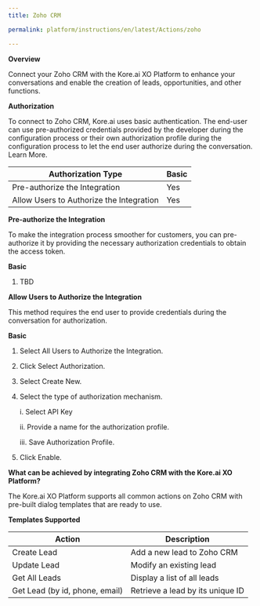 ```yaml
---
title: Zoho CRM

permalink: platform/instructions/en/latest/Actions/zoho

---
```


<base target="_blank">
<container>

**Overview**

Connect your Zoho CRM with the Kore.ai XO Platform to enhance your conversations and enable the creation of leads, opportunities, and other functions.

</container>

<container>

**Authorization**
 
To connect to Zoho CRM, Kore.ai uses basic authentication. The end-user can use pre-authorized credentials provided by the developer during the configuration process or their own authorization profile during the configuration process to let the end user authorize during the conversation. Learn More.
 
 
 |Authorization Type                      | Basic |
 |----------------------------------------|-------|
 |Pre-authorize the Integration           |  Yes  |
 |Allow Users to Authorize the Integration|  Yes  |


**Pre-authorize the Integration**
 
 To make the integration process smoother for customers, you can pre-authorize it by providing the necessary authorization credentials to obtain the access token.

**Basic**
 
1. TBD
 
**Allow Users to Authorize the Integration**
 
This method requires the end user to provide credentials during the conversation for authorization.
 
**Basic**
 
1. Select All Users to Authorize the Integration.
 
2. Click Select Authorization.
 
3. Select Create New.
 
4. Select the type of authorization mechanism. 
 
   i.  Select API Key
 
   ii.  Provide a name for the authorization profile.
 
   iii.  Save Authorization Profile.
 
 5.  Click Enable.
 
 </container>
 
 <container>

**What can be achieved by integrating Zoho CRM with the Kore.ai XO Platform?**
 
 The Kore.ai XO Platform supports all common actions on Zoho CRM with pre-built dialog templates that are ready to use.
 
**Templates Supported**

| Action           | Description            |
|------------------|------------------------|
|Create Lead     |Add a new lead to Zoho CRM|
|Update Lead     |Modify an existing lead|
|Get All Leads     |Display a list of all leads|
|Get Lead (by id, phone, email)     |Retrieve a lead by its unique ID|

</container>
